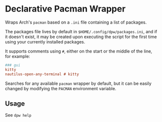 # Declarative Pacman Wrapper
Wraps Arch's `pacman` based on a `.ini` file containing a list of packages.

The packages file lives by default in `$HOME/.config/dpw/packages.ini`, and if it doesn't exist, it may be created upon executing the script for the first time using your currently installed packages.

It supports comments using `#`, either on the start or the middle of the line, for example:

```ini
### gui
kitty
nautilus-open-any-terminal # kitty
```

Searches for any available `pacman` wrapper by default, but it can be easily changed by modifying the `PACMAN` environment variable.

## Usage
See `dpw help`

